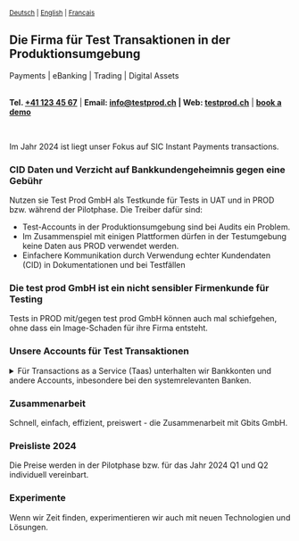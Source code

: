 <sup> [Deutsch](https://www.example.org/) | [English](https://www.example.org/) | [Français](https://www.example.org/)  </sup>

## Die Firma für Test Transaktionen in der Produktionsumgebung
Payments | eBanking | Trading | Digital Assets
<br ><br >

__Tel. <a href="tel:+41789230003">+41 123 45 67</a>__ | __Email: info@testprod.ch | Web: <a href="">testprod.ch</a>__  | __[book a demo](https://www.example.org/)__ 

<br >
  

<!-- ### Video

Test:

https://github.com/gbits-io/.github/assets/110880/cc9eda98-6a1d-42c7-a9ec-c1773b78791d
-->


Im Jahr 2024 ist liegt unser Fokus auf SIC Instant Payments transactions.  

### CID Daten und Verzicht auf Bankkundengeheimnis gegen eine Gebühr
Nutzen sie Test Prod GmbH als Testkunde für Tests in UAT und in PROD bzw. während der Pilotphase. Die Treiber dafür sind:
* Test-Accounts in der Produktionsumgebung sind bei Audits ein Problem.
* Im Zusammenspiel mit einigen Plattformen dürfen in der Testumgebung keine Daten aus PROD verwendet werden.
* Einfachere Kommunikation durch Verwendung echter Kundendaten (CID) in Dokumentationen und bei Testfällen

### Die test prod GmbH ist ein nicht sensibler Firmenkunde für Testing
Tests in PROD mit/gegen test prod GmbH können auch mal schiefgehen, ohne dass ein Image-Schaden für ihre Firma entsteht.

### Unsere Accounts für Test Transaktionen
   <details>
   <summary>Für Transactions as a Service (Taas) unterhalten wir Bankkonten und andere Accounts, inbesondere bei den systemrelevanten Banken.</summary>
      <br >
<table>
  <tr>
    <th>Bank</th>
     <th>Alias</th>
    <th>IBAN</th>
    <th>Beneficial Owner</th>
  </tr>
  <tr>
    <td>UBS (Schweiz) AG</td>
     <td>UBS-CHF-1</td>
    <td>CH23498322982 </td>
    <td>Gbits GmbH, Zürich</td>
  </tr>
  <tr>
    <td>Raiffeisenbank </td>
     <td>RAIF-CHF-1</td>
    <td>CH7373733737</td>
    <td>Gbits GmbH, Zürich</td>
  </tr>
     <tr>
    <td>Z&uuml;rcher Kantonalbank </td>
        <td>ZKB-CHF-1</td>
    <td>CH7373733737</td>
    <td>Gbits GmbH, Zürich</td>
  </tr>
     <tr>
    <td>PostFinance </td>
        <td>PF-ZKB-1</td>
    <td>CH7373733737</td>
    <td>Gbits GmbH, Zürich</td>
  </tr>
        <tr>
    <td>Credit Suisse </td>
           <td>CS-CHF-1</td>
    <td>CH7373733737</td>
    <td>Gbits GmbH, Zürich</td>
  </tr>
</table>
   </details>  


### Zusammenarbeit 
Schnell, einfach, effizient, preiswert - die Zusammenarbeit mit Gbits GmbH.  

### Preisliste 2024
Die Preise werden in der Pilotphase bzw. für das Jahr 2024 Q1 und Q2 individuell vereinbart.

### Experimente
Wenn wir Zeit finden, experimentieren wir auch mit neuen Technologien und Lösungen.
